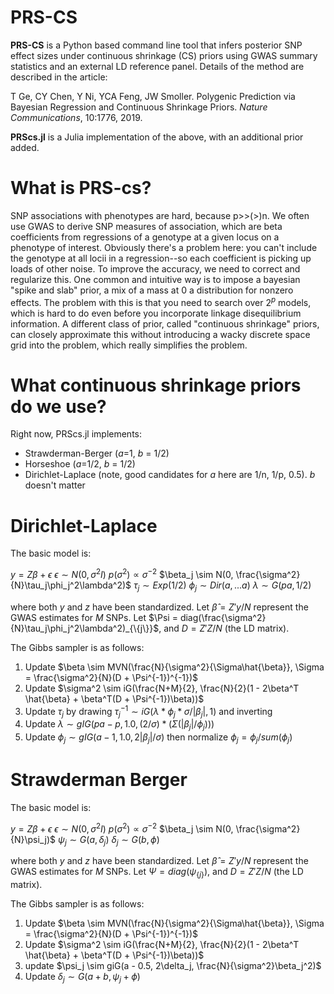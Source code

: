 # PRS-CS

**PRS-CS** is a Python based command line tool that infers posterior SNP effect sizes under continuous shrinkage (CS) priors
using GWAS summary statistics and an external LD reference panel. Details of the method are described in the article:

T Ge, CY Chen, Y Ni, YCA Feng, JW Smoller. Polygenic Prediction via Bayesian Regression and Continuous Shrinkage Priors. *Nature Communications*, 10:1776, 2019.

**PRScs.jl** is a Julia implementation of the above, with an additional prior added.


# What is PRS-cs?

SNP associations with phenotypes are hard, because p>>(>)n. We often use GWAS to derive
SNP measures of association, which are beta coefficients from regressions of a
genotype at a given locus on a phenotype of interest. Obviously there's a problem here:
you can't include the genotype at all locii in a regression--so each coefficient is picking up loads of other noise.
To improve the accuracy, we need to correct and regularize this. One common and intuitive way is to
impose a bayesian "spike and slab" prior, a mix of a mass at 0 a distribution for nonzero effects.
The problem with this is that you need to search over $2^p$ models, which is hard to do even
before you incorporate linkage disequilibrium information. A different class of prior,
called "continuous shrinkage" priors, can closely approximate this without introducing
a wacky discrete space grid into the problem, which really simplifies the problem.

# What continuous shrinkage priors do we use?

Right now, PRScs.jl implements:
* Strawderman-Berger (*a*=1, *b* = 1/2)
* Horseshoe (*a*=1/2, *b* = 1/2)
* Dirichlet-Laplace (note, good candidates for *a* here are 1/n, 1/p, 0.5). *b* doesn't matter

# Dirichlet-Laplace

The basic model is:

$y = Z\beta + \epsilon$
$\epsilon \sim N(0, \sigma^2 I)$
$p(\sigma^2) \propto \sigma^{-2}$
$\beta_j \sim N(0, \frac{\sigma^2}{N}\tau_j\phi_j^2\lambda^2)$
$\tau_j \sim Exp(1/2)$
$\phi_j \sim Dir(a,...a)$
$\lambda \sim G(pa, 1/2)$

where both $y$ and $z$ have been standardized. Let $\hat{\beta} = Z'y/N$ represent the GWAS estimates for $M$ SNPs. Let $\Psi = diag(\frac{\sigma^2}{N}\tau_j\phi_j^2\lambda^2)_{\{j\}}$, and $D = Z'Z/N$ (the LD matrix).

The Gibbs sampler is as follows:

1. Update $\beta \sim MVN(\frac{N}{\sigma^2}{\Sigma\hat{\beta}}, \Sigma = \frac{\sigma^2}{N}(D + \Psi^{-1})^{-1})$
2. Update $\sigma^2 \sim iG(\frac{N+M}{2}, \frac{N}{2}(1 - 2\beta^T \hat{\beta} + \beta^T(D + \Psi^{-1})\beta))$
3. Update $\tau_j$ by drawing $\tau_j^{-1} \sim iG(\lambda*\phi_j*\sigma/|\beta_j|,1)$ and inverting
4. Update $\lambda \sim gIG(pa-p, 1.0, (2/\sigma)*(\Sigma(|\beta_j|/\phi_j)))$
5. Update $\phi_j \sim gIG(a-1, 1.0, 2|\beta_j|/\sigma)$ then normalize $\phi_j = \phi_j/sum(\phi_j)$

# Strawderman Berger

The basic model is:

$y = Z\beta + \epsilon$
$\epsilon \sim N(0, \sigma^2 I)$
$p(\sigma^2) \propto \sigma^{-2}$
$\beta_j \sim N(0, \frac{\sigma^2}{N}\psi_j)$
$\psi_j \sim G(a, \delta_j)$
$\delta_j \sim G(b, \phi)$

where both $y$ and $z$ have been standardized. Let $\hat{\beta} = Z'y/N$ represent the GWAS estimates for $M$ SNPs. Let $\Psi = diag(\psi_{\{j\}})$, and $D = Z'Z/N$ (the LD matrix).

The Gibbs sampler is as follows:

1. Update $\beta \sim MVN(\frac{N}{\sigma^2}{\Sigma\hat{\beta}}, \Sigma = \frac{\sigma^2}{N}(D + \Psi^{-1})^{-1})$
2. Update $\sigma^2 \sim iG(\frac{N+M}{2}, \frac{N}{2}(1 - 2\beta^T \hat{\beta} + \beta^T(D + \Psi^{-1})\beta))$
3. update $\psi_j \sim giG(a - 0.5, 2\delta_j, \frac{N}{\sigma^2}\beta_j^2)$
4. Update $\delta_j \sim G(a+b, \psi_j + \phi)$